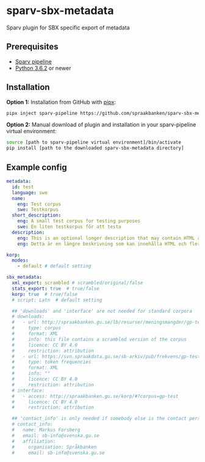 # sparv-sbx-metadata
Sparv plugin for SBX specific export of metadata


## Prerequisites

* [Sparv pipeline](https://github.com/spraakbanken/sparv-pipeline)
* [Python 3.6.2](http://python.org/) or newer

## Installation

**Option 1:** Installation from GitHub with [pipx](https://pipxproject.github.io/pipx/):
```bash
pipx inject sparv-pipeline https://github.com/spraakbanken/sparv-sbx-metadata/archive/latest.tar.gz
```

**Option 2:** Manual download of plugin and installation in your sparv-pipeline virtual environment:
```bash
source [path to sparv-pipeline virtual environment]/bin/activate
pip install [path to the downloaded sparv-sbx-metadata directory]
```


## Example config
```yaml
metadata:
  id: test
  language: swe
  name:
    eng: Test corpus
    swe: Testkorpus
  short_description:
    eng: A small test corpus for testing purposes
    swe: En liten testkorpus för att testa
  description:
    eng: This is an optional longer description that may contain HTML and multiple sentences.
    eng: Detta är en längre beskrivning som kan innehålla HTML och flera meningar.

korp:
  modes:
    - default # default setting

sbx_metadata:
  xml_export: scrambled # scrambled/original/false
  stats_export: true  # true/false
  korp: true  # true/false
  # script: Latn  # default setting

  ## 'downloads' and 'interface' are not needed for standard corpora
  # downloads:
  #   - url: http://spraakbanken.gu.se/lb/resurser/meningsmangder/gp-test.xml.bz2
  #     type: corpus
  #     format: XML
  #     info: this file contains a scrambled version of the corpus
  #     licence: CC BY 4.0
  #     restriction: attribution
  #   - url: https://svn.spraakdata.gu.se/sb-arkiv/pub/frekvens/gp-test.csv
  #     type: token frequencies
  #     format: XML
  #     info: ""
  #     licence: CC BY 4.0
  #     restriction: attribution
  # interface:
  #   - access: http://spraakbanken.gu.se/korp/#?corpus=gp-test
  #     licence: CC BY 4.0
  #     restriction: attribution

  ## 'contact_info' is only needed if somebody else is the contact person for the corpus
  # contact_info:
  #   name: Markus Forsberg
  #   email: sb-info@svenska.gu.se
  #   affiliation:
  #     organisation: Språkbanken
  #     email: sb-info@svenska.gu.se
```
